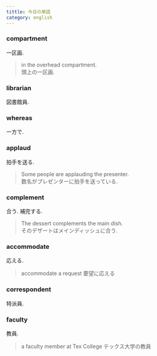 ```yaml
---
tittle: 今日の単語
category: english
---
```


### compartment
一区画.  
> in the overhead compartment.  
> 頭上の一区画.  

### librarian
図書館員.  

### whereas
一方で.  

### applaud
拍手を送る.  
> Some people are applauding the presenter.  
> 数名がプレゼンターに拍手を送っている.  

### complement
合う. 補完する.  
> The dessert complements the main dish.  
> そのデザートはメインディッシュに合う.  

### accommodate
応える.  
> accommodate a request
> 要望に応える

### correspondent
特派員.  

### faculty
教員.  
> a faculty member at Tex College
> テックス大学の教員



